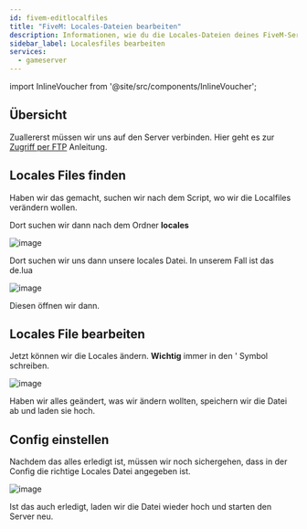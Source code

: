 ```yaml
---
id: fivem-editlocalfiles
title: "FiveM: Locales-Dateien bearbeiten"
description: Informationen, wie du die Locales-Dateien deines FiveM-Server von ZAP-Hosting editieren kannst - ZAP-Hosting.com Dokumentation
sidebar_label: Localesfiles bearbeiten
services:
  - gameserver
---
```


import InlineVoucher from '@site/src/components/InlineVoucher';

<InlineVoucher />

## Übersicht

Zuallererst müssen wir uns auf den Server verbinden. Hier geht es zur [Zugriff per FTP](gameserver-ftpaccess.md) Anleitung.

## Locales Files finden
Haben wir das gemacht, suchen wir nach dem Script, wo wir die Localfiles verändern wollen.

Dort suchen wir dann nach dem Ordner **locales**

![image](https://screensaver01.zap-hosting.com/index.php/s/W7qGXjbHFeJG9tx/preview)

Dort suchen wir uns dann unsere locales Datei. In unserem Fall ist das de.lua

![image](https://screensaver01.zap-hosting.com/index.php/s/eYWtgfLfTGg3iTM/preview)

Diesen öffnen wir dann.

## Locales File bearbeiten

Jetzt können wir die Locales ändern. **Wichtig** immer in den ' Symbol schreiben.

![image](https://screensaver01.zap-hosting.com/index.php/s/gN6siagmMGY2Ckt/preview)

Haben wir alles geändert, was wir ändern wollten, speichern wir die Datei ab und laden sie hoch.

## Config einstellen

Nachdem das alles erledigt ist, müssen wir noch sichergehen, dass in der Config die richtige Locales Datei angegeben ist.

![image](https://screensaver01.zap-hosting.com/index.php/s/3MRAtDP7ejPCknf/preview)

Ist das auch erledigt, laden wir die Datei wieder hoch und starten den Server neu.
